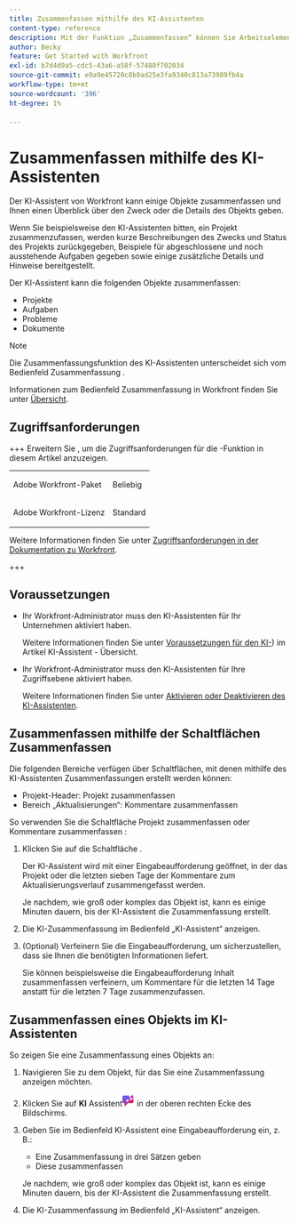 ```yaml
---
title: Zusammenfassen mithilfe des KI-Assistenten
content-type: reference
description: Mit der Funktion „Zusammenfassen“ können Sie Arbeitselemente und Dokumente schnell zusammenfassen.
author: Becky
feature: Get Started with Workfront
exl-id: b7d4d9a5-cdc5-43a6-a58f-57480f702034
source-git-commit: e9a9e45720c8b9ad25e3fa9340c813a73989fb4a
workflow-type: tm+mt
source-wordcount: '396'
ht-degree: 1%

---
```


# Zusammenfassen mithilfe des KI-Assistenten

Der KI-Assistent von Workfront kann einige Objekte zusammenfassen und Ihnen einen Überblick über den Zweck oder die Details des Objekts geben.

Wenn Sie beispielsweise den KI-Assistenten bitten, ein Projekt zusammenzufassen, werden kurze Beschreibungen des Zwecks und Status des Projekts zurückgegeben, Beispiele für abgeschlossene und noch ausstehende Aufgaben gegeben sowie einige zusätzliche Details und Hinweise bereitgestellt.

Der KI-Assistent kann die folgenden Objekte zusammenfassen:

* Projekte
* Aufgaben
* Probleme
* Dokumente

>[!NOTE]
>
>Die Zusammenfassungsfunktion des KI-Assistenten unterscheidet sich vom Bedienfeld Zusammenfassung .
>
>Informationen zum Bedienfeld Zusammenfassung in Workfront finden Sie unter [Übersicht](/help/quicksilver/workfront-basics/the-new-workfront-experience/summary-overview.md).



## Zugriffsanforderungen

+++ Erweitern Sie , um die Zugriffsanforderungen für die -Funktion in diesem Artikel anzuzeigen.

<table style="table-layout:auto"> 
 <col> 
 <col> 
 <tbody> 
  <tr> 
   <td role="rowheader">Adobe Workfront-Paket</td> 
   <td> <p>Beliebig </p> </td> 
  </tr> 
  <tr> 
   <td role="rowheader">Adobe Workfront-Lizenz</td> 
   <td><p>Standard</p>
  </tr> 
 </tbody> 
</table>

Weitere Informationen finden Sie unter [Zugriffsanforderungen in der Dokumentation zu Workfront](/help/quicksilver/administration-and-setup/add-users/access-levels-and-object-permissions/access-level-requirements-in-documentation.md).

+++

## Voraussetzungen

* Ihr Workfront-Administrator muss den KI-Assistenten für Ihr Unternehmen aktiviert haben.

  Weitere Informationen finden Sie unter [Voraussetzungen für den KI-](/help/quicksilver/workfront-basics/ai-assistant/ai-assistant-overview.md#prerequisites-to-ai-assistant)) im Artikel KI-Assistent - Übersicht.
* Ihr Workfront-Administrator muss den KI-Assistenten für Ihre Zugriffsebene aktiviert haben.

  Weitere Informationen finden Sie unter [Aktivieren oder Deaktivieren des KI-Assistenten](/help/quicksilver/workfront-basics/ai-assistant/enable-or-disable-assistant.md).

## Zusammenfassen mithilfe der Schaltflächen Zusammenfassen

Die folgenden Bereiche verfügen über Schaltflächen, mit denen mithilfe des KI-Assistenten Zusammenfassungen erstellt werden können:

* Projekt-Header: Projekt zusammenfassen
* Bereich „Aktualisierungen“: Kommentare zusammenfassen

So verwenden Sie die Schaltfläche Projekt zusammenfassen oder Kommentare zusammenfassen :

1. Klicken Sie auf die Schaltfläche .

   Der KI-Assistent wird mit einer Eingabeaufforderung geöffnet, in der das Projekt oder die letzten sieben Tage der Kommentare zum Aktualisierungsverlauf zusammengefasst werden.

   Je nachdem, wie groß oder komplex das Objekt ist, kann es einige Minuten dauern, bis der KI-Assistent die Zusammenfassung erstellt.

1. Die KI-Zusammenfassung im Bedienfeld „KI-Assistent“ anzeigen.
1. (Optional) Verfeinern Sie die Eingabeaufforderung, um sicherzustellen, dass sie Ihnen die benötigten Informationen liefert.

   Sie können beispielsweise die Eingabeaufforderung Inhalt zusammenfassen verfeinern, um Kommentare für die letzten 14 Tage anstatt für die letzten 7 Tage zusammenzufassen.

## Zusammenfassen eines Objekts im KI-Assistenten

So zeigen Sie eine Zusammenfassung eines Objekts an:

1. Navigieren Sie zu dem Objekt, für das Sie eine Zusammenfassung anzeigen möchten.
1. Klicken Sie auf **KI** Assistent![&#x200B; Symbol KI-Assistent](assets/ai-assistant-icon.png) in der oberen rechten Ecke des Bildschirms.
1. Geben Sie im Bedienfeld KI-Assistent eine Eingabeaufforderung ein, z. B.:

   * Eine Zusammenfassung in drei Sätzen geben
   * Diese zusammenfassen

   Je nachdem, wie groß oder komplex das Objekt ist, kann es einige Minuten dauern, bis der KI-Assistent die Zusammenfassung erstellt.

1. Die KI-Zusammenfassung im Bedienfeld „KI-Assistent“ anzeigen.


